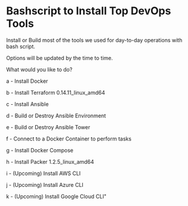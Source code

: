 # Bashscript to Install Top DevOps Tools

Install or Build most of the tools we used for day-to-day operations with bash script.

Options will be updated by the time to time.


What would you like to do?

   a - Install Docker
   
   b - Install Terraform 0.14.11_linux_amd64
   
   c - Install Ansible
   
   d - Build or Destroy Ansible Environment
   
   e - Build or Destroy Ansible Tower
   
   f - Connect to a Docker Container to perform tasks
   
   g - Install Docker Compose
   
   h - Install Packer 1.2.5_linux_amd64
   
   i - (Upcoming) Install AWS CLI
   
   j - (Upcoming) Install Azure CLI
   
   k - (Upcoming) Install Google Cloud CLI"
